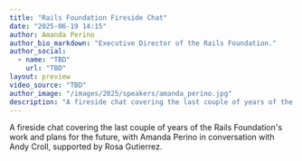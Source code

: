 ```yaml
---
title: "Rails Foundation Fireside Chat"
date: "2025-06-19 14:15"
author: Amanda Perino
author_bio_markdown: "Executive Director of the Rails Foundation."
author_social:
  - name: "TBD"
    url: "TBD"
layout: preview
video_source: "TBD"
author_image: "/images/2025/speakers/amanda_perino.jpg"
description: "A fireside chat covering the last couple of years of the Rails Foundation's work and plans for the future, with Amanda Perino in conversation with Andy Croll, supported by Rosa Gutierrez."
---
```


A fireside chat covering the last couple of years of the Rails Foundation's work and plans for the future, with Amanda Perino in conversation with Andy Croll, supported by Rosa Gutierrez.